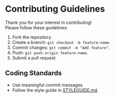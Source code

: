# Contributing Guidelines

Thank you for your interest in contributing!  
Please follow these guidelines:

1. Fork the repository.
2. Create a branch: `git checkout -b feature-name`.
3. Commit changes: `git commit -m "Add feature"`.
4. Push: `git push origin feature-name`.
5. Submit a pull request.

## Coding Standards
- Use meaningful commit messages.
- Follow the style guide in [STYLEGUIDE.md](STYLEGUIDE.md).
